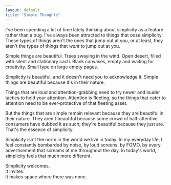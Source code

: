 ```yaml
---
layout: default
title: "Simple Thoughts"
---
```


I've been spending a lot of time lately thinking about simplicity as a feature rather than a bug. I've always been attracted to things that ooze simplicity. These types of things aren't the ones that jump out at you, or at least, they aren't the types of things that <em>want</em> to jump out at you. 

Simple things are beautiful. Trees swaying in the wind. Open desert, filled with silent and stationary cacti. Blank canvases, empty and waiting for creativity. Small type on large empty pages. 

Simplicity is beautiful, and it doesn't need you to acknowledge it. Simple things are beautiful because it's in their nature. 

Things that are loud and attention-grabbing need to try newer and louder tactics to hold your attention. Attention is fleeting, so the things that cater to attention need to be ever-protective of that fleeting asset. 

But the things that are simple remain relevant because they are beautiful in their nature. They aren't beautiful because some crowd of half-attentive consumers have dubbed it as such; they're beautiful because they just are. That's the essence of simplicity. 

Simplicity isn't the norm in the world we live in today. In my everyday life, I feel constantly bombarded by noise, by loud screens, by FOMO, by every advertisement that screams at me throughout the day. In today's world, simplicity feels that much more different. 

Simplicity welcomes.<br/> 
It invites.<br/> 
It makes space where there was none. <br/>  
